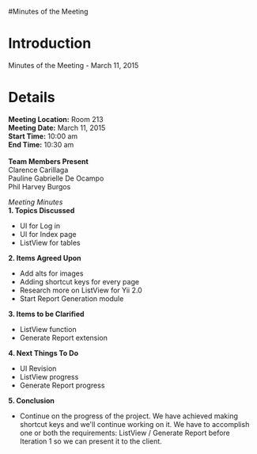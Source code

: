 #Minutes of the Meeting

# Introduction #

Minutes of the Meeting - March 11, 2015


# Details #

**Meeting Location:** Room 213<br>
<b>Meeting Date:</b> March 11, 2015<br>
<b>Start Time:</b> 10:00 am<br>
<b>End Time:</b> 10:30 am<br><br>
<b>Team Members Present</b><br>
Clarence Carillaga<br>
Pauline Gabrielle De Ocampo<br>
Phil Harvey Burgos<br>

<i>Meeting Minutes</i><br>
<b>1. Topics Discussed</b><br>
- UI for Log in<br>
- UI for Index page<br>
- ListView for tables<br>

<b>2. Items Agreed Upon</b><br>
- Add alts for images<br>
- Adding shortcut keys for every page<br>
- Research more on ListView for Yii 2.0<br>
- Start Report Generation module<br>


<b>3. Items to be Clarified</b><br>
- ListView function<br>
- Generate Report extension<br>

<b>4. Next Things To Do</b><br>
- UI Revision<br>
- ListView progress<br>
- Generate Report progress<br>

<b>5. Conclusion</b><br>
- Continue on the progress of the project. We have achieved making shortcut keys and we'll continue working on it. We have to accomplish one or both the requirements: ListView / Generate Report before Iteration 1 so we can present it to the client.